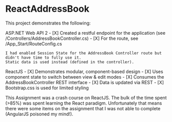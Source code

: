 # ReactAddressBook

This project demonstrates the following:

ASP.NET Web API 2
	- [X] Created a restful endpoint for the application (see /Controllers/AddressBookController.cs)
	- [X] For the route, see /App_Start/RouteConfig.cs
	
	I had enabled Session State for the AddressBook Controller route but didn't have time to fully use it.
	Static data is used instead (defined in the controller).

ReactJS
	- [X] Demonstrates modular, component-based design
	- [X] Uses component state to switch between view & edit modes
	- [X] Consumes the AddressBookController REST interface
	- [X] Data is updated via REST
	- [X] Bootstrap.css is used for limited styling

This Assignment was a crash course on ReactJS.  The bulk of the time spent (>85%) was spent learning the
React paradigm.  Unfortunately that means there were some items on the assignment that I was not able to
complete (AngularJS poisoned my mind!).
